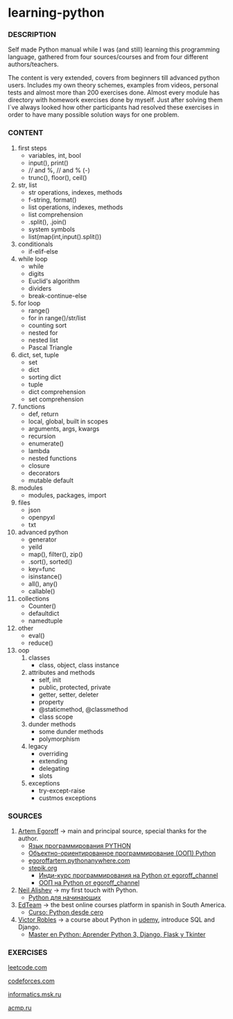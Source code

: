 # learning-python

### DESCRIPTION
Self made Python manual while I was (and still) learning this programming language, gathered from four sources/courses and from four different authors/teachers.

The content is very extended, covers from beginners till advanced python users. Includes my own theory schemes, examples from videos, personal tests and almost more than 200 exercises done. Almost every module has directory with homework exercises done by myself. Just after solving them I`ve always looked how other participants had resolved these exercises in order to have many possible solution ways for one problem.

### CONTENT
1. first steps
    * variables, int, bool
    * input(), print()
    * // and %, // and % (-)
    * trunc(), floor(), ceil()
2. str, list
    * str operations, indexes, methods
    * f-string, format()
    * list operations, indexes, methods
    * list comprehension
    * .split(), .join()
    * system symbols
    * list(map(int,input().split())
3.  conditionals
    * if-elif-else 
4.  while loop
    * while
    * digits
    * Euclid's algorithm
    * dividers
    * break-continue-else
5. for loop
    * range()
    * for in range()/str/list
    * counting sort
    * nested for
    * nested list
    * Pascal Triangle
6. dict, set, tuple
    * set
    * dict
    * sorting dict
    * tuple
    * dict comprehension
    * set comprehension
7. functions
    * def, return
    * local, global, built in scopes
    * arguments, args, kwargs
    * recursion
    * enumerate()
    * lambda
    * nested functions
    * closure
    * decorators
    * mutable default
8. modules
    * modules, packages, import
9.  files
    * json
    * openpyxl
    * txt
10. advanced python
    * generator
    * yeild
    * map(), filter(), zip()
    * .sort(), sorted()
    * key=func
    * isinstance()
    * all(), any()
    * callable()
11. collections
    * Counter()
    * defaultdict
    * namedtuple
12. other
    * eval()
    * reduce()
13. oop
    1. classes
       * class, object, class instance
    2. attributes and methods
       * self, init
       * public, protected, private
       * getter, setter, deleter
       * property
       * @staticmethod, @classmethod
       * class scope
    3. dunder methods
       * some dunder methods
       * polymorphism
    4. legacy
       * overriding
       * extending
       * delegating
       * slots
    5. exceptions
       * try-except-raise
       * custmos exceptions

### SOURCES
1. [Artem Egoroff] -> main and principal source, special thanks for the author.
    * [Язык программирования PYTHON](https://www.youtube.com/playlist?list=PLQAt0m1f9OHvv2wxPGSCWjgy1qER_FvB6)
    * [Объектно-ориентированное программирование (ООП) Python](https://www.youtube.com/playlist?list=PLQAt0m1f9OHvyjJNjZK_unnLwMOXPTja8)
    * [egoroffartem.pythonanywhere.com](http://egoroffartem.pythonanywhere.com)
    * [stepik.org](https://stepik.org)
       * [Инди-курс программирования на Python от egoroff_channel](https://stepik.org/course/63085/syllabus)
       * [ООП на Python от egoroff_channel](https://stepik.org/course/72969/syllabus)
2. [Neil Alishev] -> my first touch with Python.
    * [Python для начинающих](https://www.youtube.com/playlist?list=PLAma_mKffTOSY12JZS6l8lxKCpooPVcrn)
3. [EdTeam] -> the best online courses platform in spanish in South America.
    * [Curso: Python desde cero](https://app.ed.team/cursos/python)
4. [Victor Robles] -> a course about Python in [udemy], introduce SQL and Django.
    * [Master en Python: Aprender Python 3, Django, Flask y Tkinter](https://www.udemy.com/share/102Ows3@wSr-i-RA8E-z_d7AVC8wKO4vTZw13f9BrrLiFEvbbSwVsj1qCB8WU-l1lkctfBpBDw==/)


### EXERCISES
[leetcode.com](https://leetcode.com)

[codeforces.com](https://codeforces.com)

[informatics.msk.ru](https://informatics.msk.ru)

[acmp.ru](https://acmp.ru)

[Artem Egoroff]: https://www.youtube.com/c/egoroffchannel
[Neil Alishev]: https://www.youtube.com/c/alishevN
[EdTeam]: https://ed.team
[Victor Robles]: https://www.youtube.com/c/VictorRoblesWEB
[udemy]: https://www.udemy.com